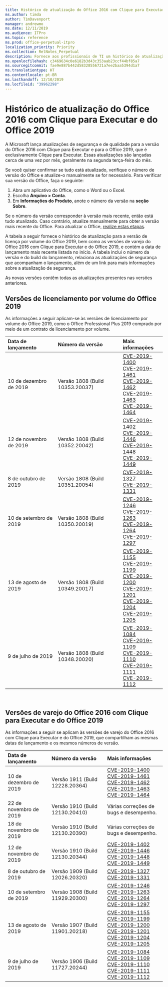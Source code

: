 ```yaml
---
title: Histórico de atualização do Office 2016 com Clique para Executar e do Office 2019
ms.author: timda
author: TimDavenport
manager: andrewmo
ms.date: 12/11/2019
ms.audience: ITPro
ms.topic: reference
ms.prod: office-perpetual-itpro
localization_priority: Priority
ms.collection: RelNotes_Perpetual
description: Fornece aos profissionais de TI um histórico de atualização para versões perpétuas do Office 2016 e 2019 com Clique para Executar
ms.openlocfilehash: c3469634c0e6182b3d43c353aab23ccf44bf85a7
ms.sourcegitcommit: fae9e887b442d58328556721a7ee2baa5394d1a7
ms.translationtype: HT
ms.contentlocale: pt-BR
ms.lasthandoff: 12/10/2019
ms.locfileid: "39962298"
---
```

# <a name="update-history-for-office-2016-c2r-and-office-2019"></a>Histórico de atualização do Office 2016 com Clique para Executar e do Office 2019

A Microsoft lança atualizações de segurança e de qualidade para a versão do Office 2016 com Clique para Executar e para o Office 2019, que é exclusivamente Clique para Executar. Essas atualizações são lançadas cerca de uma vez por mês, geralmente na segunda terça-feira do mês.

Se você quiser confirmar se tudo está atualizado, verifique o número de versão do Office e atualize-o manualmente se for necessário. Para verificar sua versão do Office, faça o seguinte:

  1.    Abra um aplicativo do Office, como o Word ou o Excel.
  2.    Escolha **Arquivo > Conta**.
  3.    Em **Informações do Produto**, anote o número da versão na **seção Sobre**.

Se o número da versão corresponder à versão mais recente, então está tudo atualizado. Caso contrário, atualize manualmente para obter a versão mais recente do Office. Para atualizar o Office, [realize estas etapas](https://support.office.com/article/2ab296f3-7f03-43a2-8e50-46de917611c5).


A tabela a seguir fornece o histórico de atualização para a versão de licença por volume do Office 2019, bem como as versões de varejo do Office 2016 com Clique para Executar e do Office 2019, e contém a data de lançamento mais recente listada no início. A tabela inclui o número da versão e do build do lançamento, relaciona as atualizações de segurança que acompanham o lançamento, além de um link para mais informações sobre a atualização de segurança.

As novas versões contêm todas as atualizações presentes nas versões anteriores.

## <a name="volume-licensed-versions-of-office-2019"></a>Versões de licenciamento por volume do Office 2019
As informações a seguir aplicam-se às versões de licenciamento por volume do Office 2019, como o Office Professional Plus 2019 comprado por meio de um contrato de licenciamento por volume.

|**Data de lançamento**|**Número da versão**|**Mais informações**|
|:-----|:-----|:-----|
|10 de dezembro de 2019   |Versão 1808 (Build 10353.20037)  |[CVE-2019-1400](https://portal.msrc.microsoft.com/pt-BR/security-guidance/advisory/CVE-2019-1400) <br/> [CVE-2019-1461](https://portal.msrc.microsoft.com/pt-BR/security-guidance/advisory/CVE-2019-1461) <br/> [CVE-2019-1462](https://portal.msrc.microsoft.com/pt-BR/security-guidance/advisory/CVE-2019-1462) <br/> [CVE-2019-1463](https://portal.msrc.microsoft.com/pt-BR/security-guidance/advisory/CVE-2019-1463) <br/> [CVE-2019-1464](https://portal.msrc.microsoft.com/pt-BR/security-guidance/advisory/CVE-2019-1464) <br/> |
|12 de novembro de 2019   |Versão 1808 (Build 10352.20042)  |[CVE-2019-1402](https://portal.msrc.microsoft.com/pt-BR/security-guidance/advisory/CVE-2019-1402) <br/> [CVE-2019-1446](https://portal.msrc.microsoft.com/pt-BR/security-guidance/advisory/CVE-2019-1446) <br/> [CVE-2019-1448](https://portal.msrc.microsoft.com/pt-BR/security-guidance/advisory/CVE-2019-1448) <br/> [CVE-2019-1449](https://portal.msrc.microsoft.com/pt-BR/security-guidance/advisory/CVE-2019-1449) <br/>  |
|8 de outubro de 2019   |Versão 1808 (Build 10351.20054)  |[CVE-2019-1327](https://portal.msrc.microsoft.com/pt-BR/security-guidance/advisory/CVE-2019-1327) <br/> [CVE-2019-1331](https://portal.msrc.microsoft.com/pt-BR/security-guidance/advisory/CVE-2019-1331) <br/> |
|10 de setembro de 2019   |Versão 1808 (Build 10350.20019)  |[CVE-2019-1246](https://portal.msrc.microsoft.com/pt-BR/security-guidance/advisory/CVE-2019-1246) <br/> [CVE-2019-1263](https://portal.msrc.microsoft.com/pt-BR/security-guidance/advisory/CVE-2019-1263) <br/> [CVE-2019-1264](https://portal.msrc.microsoft.com/pt-BR/security-guidance/advisory/CVE-2019-1264) <br/> [CVE-2019-1297](https://portal.msrc.microsoft.com/pt-BR/security-guidance/advisory/CVE-2019-1297) <br/>  |
|13 de agosto de 2019   |Versão 1808 (Build 10349.20017)  |[CVE-2019-1155](https://portal.msrc.microsoft.com/pt-BR/security-guidance/advisory/CVE-2019-1155) <br/> [CVE-2019-1199](https://portal.msrc.microsoft.com/pt-BR/security-guidance/advisory/CVE-2019-1199) <br/> [CVE-2019-1200](https://portal.msrc.microsoft.com/pt-BR/security-guidance/advisory/CVE-2019-1200) <br/> [CVE-2019-1201](https://portal.msrc.microsoft.com/pt-BR/security-guidance/advisory/CVE-2019-1201) <br/> [CVE-2019-1204](https://portal.msrc.microsoft.com/pt-BR/security-guidance/advisory/CVE-2019-1204) <br/> [CVE-2019-1205](https://portal.msrc.microsoft.com/pt-BR/security-guidance/advisory/CVE-2019-1205) <br/>  |
|9 de julho de 2019   |Versão 1808 (Build 10348.20020)  |[CVE-2019-1084](https://portal.msrc.microsoft.com/pt-BR/security-guidance/advisory/CVE-2019-1084) <br/> [CVE-2019-1109](https://portal.msrc.microsoft.com/pt-BR/security-guidance/advisory/CVE-2019-1109) <br/> [CVE-2019-1110](https://portal.msrc.microsoft.com/pt-BR/security-guidance/advisory/CVE-2019-1110) <br/> [CVE-2019-1111](https://portal.msrc.microsoft.com/pt-BR/security-guidance/advisory/CVE-2019-1111) <br/> [CVE-2019-1112](https://portal.msrc.microsoft.com/pt-BR/security-guidance/advisory/CVE-2019-1112) <br/>|





<br/>

## <a name="retail-versions-of-office-2016-c2r-and-office-2019"></a>Versões de varejo do Office 2016 com Clique para Executar e do Office 2019
As informações a seguir se aplicam às versões de varejo do Office 2016 com Clique para Executar e do Office 2019, que compartilham as mesmas datas de lançamento e os mesmos números de versão.

|**Data de lançamento**|**Número da versão**|**Mais informações**|
|:-----|:-----|:-----|
|10 de dezembro de 2019   |Versão 1911 (Build 12228.20364)  |[CVE-2019-1400](https://portal.msrc.microsoft.com/pt-BR/security-guidance/advisory/CVE-2019-1400) <br/> [CVE-2019-1461](https://portal.msrc.microsoft.com/pt-BR/security-guidance/advisory/CVE-2019-1461) <br/> [CVE-2019-1462](https://portal.msrc.microsoft.com/pt-BR/security-guidance/advisory/CVE-2019-1462) <br/> [CVE-2019-1463](https://portal.msrc.microsoft.com/pt-BR/security-guidance/advisory/CVE-2019-1463) <br/> [CVE-2019-1464](https://portal.msrc.microsoft.com/pt-BR/security-guidance/advisory/CVE-2019-1464) <br/> |
|22 de novembro de 2019   |Versão 1910 (Build 12130.20410)  |Várias correções de bugs e desempenho.<br/>  |
|18 de novembro de 2019   |Versão 1910 (Build 12130.20390)  |Várias correções de bugs e desempenho.<br/>  |
|12 de novembro de 2019   |Versão 1910 (Build 12130.20344)  |[CVE-2019-1402](https://portal.msrc.microsoft.com/pt-BR/security-guidance/advisory/CVE-2019-1402) <br/> [CVE-2019-1446](https://portal.msrc.microsoft.com/pt-BR/security-guidance/advisory/CVE-2019-1446) <br/> [CVE-2019-1448](https://portal.msrc.microsoft.com/pt-BR/security-guidance/advisory/CVE-2019-1448) <br/> [CVE-2019-1449](https://portal.msrc.microsoft.com/pt-BR/security-guidance/advisory/CVE-2019-1449) <br/>  |
|8 de outubro de 2019   |Versão 1909 (Build 12026.20320)  |[CVE-2019-1327](https://portal.msrc.microsoft.com/pt-BR/security-guidance/advisory/CVE-2019-1327) <br/> [CVE-2019-1331](https://portal.msrc.microsoft.com/pt-BR/security-guidance/advisory/CVE-2019-1331) <br/> |
|10 de setembro de 2019   |Versão 1908 (Build 11929.20300)  |[CVE-2019-1246](https://portal.msrc.microsoft.com/pt-BR/security-guidance/advisory/CVE-2019-1246) <br/> [CVE-2019-1263](https://portal.msrc.microsoft.com/pt-BR/security-guidance/advisory/CVE-2019-1263) <br/> [CVE-2019-1264](https://portal.msrc.microsoft.com/pt-BR/security-guidance/advisory/CVE-2019-1264) <br/> [CVE-2019-1297](https://portal.msrc.microsoft.com/pt-BR/security-guidance/advisory/CVE-2019-1297) <br/>  |
|13 de agosto de 2019   |Versão 1907 (Build 11901.20218)  |[CVE-2019-1155](https://portal.msrc.microsoft.com/pt-BR/security-guidance/advisory/CVE-2019-1155) <br/> [CVE-2019-1199](https://portal.msrc.microsoft.com/pt-BR/security-guidance/advisory/CVE-2019-1199) <br/> [CVE-2019-1200](https://portal.msrc.microsoft.com/pt-BR/security-guidance/advisory/CVE-2019-1200) <br/> [CVE-2019-1201](https://portal.msrc.microsoft.com/pt-BR/security-guidance/advisory/CVE-2019-1201) <br/> [CVE-2019-1204](https://portal.msrc.microsoft.com/pt-BR/security-guidance/advisory/CVE-2019-1204) <br/> [CVE-2019-1205](https://portal.msrc.microsoft.com/pt-BR/security-guidance/advisory/CVE-2019-1205) <br/>  |
|9 de julho de 2019   |Versão 1906 (Build 11727.20244)  |[CVE-2019-1084](https://portal.msrc.microsoft.com/pt-BR/security-guidance/advisory/CVE-2019-1084) <br/> [CVE-2019-1109](https://portal.msrc.microsoft.com/pt-BR/security-guidance/advisory/CVE-2019-1109) <br/> [CVE-2019-1110](https://portal.msrc.microsoft.com/pt-BR/security-guidance/advisory/CVE-2019-1110) <br/> [CVE-2019-1111](https://portal.msrc.microsoft.com/pt-BR/security-guidance/advisory/CVE-2019-1111) <br/> [CVE-2019-1112](https://portal.msrc.microsoft.com/pt-BR/security-guidance/advisory/CVE-2019-1112) <br/>|





